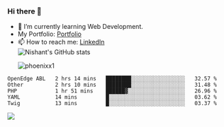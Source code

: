 ### Hi there 👋

<!--
**phoenixx1/phoenixx1** is a ✨ _special_ ✨ repository because its `README.md` (this file) appears on your GitHub profile.

Here are some ideas to get you started:

- 🔭 I’m currently working on ...
- 🌱 I’m currently learning ...
- 👯 I’m looking to collaborate on ...
- 🤔 I’m looking for help with ...
- 💬 Ask me about ...
- 📫 How to reach me: ...
- 😄 Pronouns: ...
- ⚡ Fun fact: ...
-->
- 🌱 I’m currently learning Web Development.
- My Portfolio: [Portfolio](https://phoenixx1.github.io/)
- 📫 How to reach me: [LinkedIn](https://www.linkedin.com/in/nishant-saxena-2609/)  
![Nishant's GitHub stats](https://github-readme-stats.vercel.app/api?username=phoenixx1&count_private=true)<p><img align="center" src="https://github-readme-streak-stats.herokuapp.com/?user=phoenixx1&" alt="phoenixx1" /></p>  
<!--START_SECTION:waka-->
```text
OpenEdge ABL   2 hrs 14 mins   ████████░░░░░░░░░░░░░░░░░   32.57 % 
Other          2 hrs 10 mins   ████████░░░░░░░░░░░░░░░░░   31.48 % 
PHP            1 hr 51 mins    ██████▓░░░░░░░░░░░░░░░░░░   26.96 % 
YAML           14 mins         █░░░░░░░░░░░░░░░░░░░░░░░░   03.62 % 
Twig           13 mins         █░░░░░░░░░░░░░░░░░░░░░░░░   03.37 % 
```
<!--END_SECTION:waka-->

![](https://komarev.com/ghpvc/?username=phoenixx1&style=plastic)

<!-- ![Visitor Count](https://profile-counter.glitch.me/phoenixx1/count.svg) -->
